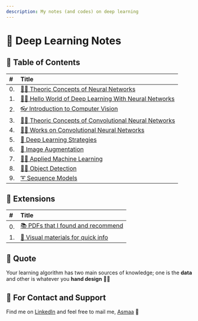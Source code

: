 ```yaml
---
description: My notes (and codes) on deep learning
---
```


# 💫 Deep Learning Notes

## 📑 Table of Contents

| \# | Title |
| :--- | :--- |
| 0. | [👩‍🏫 Theoric Concepts of Neural Networks](0-nnconcepts/) |
| 1. | [🙋‍♀️ Hello World of Deep Learning With Neural Networks](1-helloworld.md) |
| 2. | [👓 Introduction to Computer Vision](2-intro2computervision.md) |
| 3. | [👩‍🏫 Theoric Concepts of Convolutional Neural Networks](3-cnnconcepts/) |
| 4. | [👩‍🔧 Works on Convolutional Neural Networks](4-cnnworks.md) |
| 5. | [🚙 Deep Learning Strategies](5-dlstrategies/) |
| 6. | [🤡 Image Augmentation](6-imageaugmentation.md) |
| 7. | [👷‍♀️ Applied Machine Learning](7-appliedml/) |
| 8. | [🕵️‍♀️ Object Detection](8-objectdetection/) |
| 9. | [➰ Sequence Models](9-sequencemodels/) |

## 💉 Extensions

| \# | Title |
| :--- | :--- |
| 0. | [📚 PDFs that I found and recommend](z-usefulpdfs.md) |
| 1. | [👀 Visual materials for quick info](z-quickvisualinfo.md) |

## 🙌 Quote

Your learning algorithm has two main sources of knowledge; one is the **data** and other is whatever you **hand design** 🤔🚀

## 🤝 For Contact and Support

Find me on [LinkedIn](https://www.linkedin.com/in/asmaamirkhan/) and feel free to mail me, [Asmaa](mailto:asmaamirkhan.am@gmail.com) 🦋

